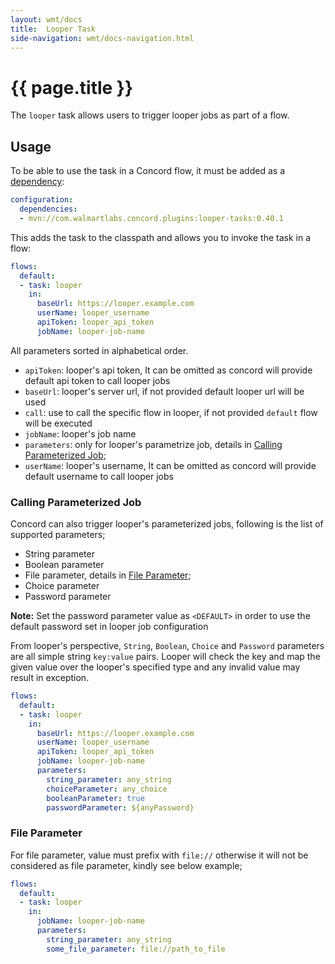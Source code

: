 ```yaml
---
layout: wmt/docs
title:  Looper Task
side-navigation: wmt/docs-navigation.html
---
```


# {{ page.title }}
The `looper` task allows users to trigger looper jobs as part of a flow. 

<a name="usage"/>

## Usage

To be able to use the task in a Concord flow, it must be added as a
[dependency](../getting-started/concord-dsl.html#dependencies):

```yaml
configuration:
  dependencies:
  - mvn://com.walmartlabs.concord.plugins:looper-tasks:0.40.1
```

This adds the task to the classpath and allows you to invoke the task in a flow:

```yaml
flows:
  default:
  - task: looper
    in:
      baseUrl: https://looper.example.com
      userName: looper_username
      apiToken: looper_api_token
      jobName: looper-job-name
```
All parameters sorted in alphabetical order.

- `apiToken`: looper's api token, It can be omitted as concord will provide default api token to call looper jobs
- `baseUrl`: looper's server url, if not provided default looper url will be used
- `call`: use to call the specific flow in looper, if not provided `default` flow will be executed
- `jobName`: looper's job name
- `parameters`: only for looper's parametrize job, details in [Calling Parameterized Job](#calling-parameterized-job);
- `userName`: looper's username, It can be omitted as concord will provide default username to call looper jobs

### Calling Parameterized Job
Concord can also trigger looper's parameterized jobs, following is the list of supported parameters;

- String parameter
- Boolean parameter
- File parameter, details in [File Parameter](#file-parameter);
- Choice parameter
- Password parameter

**Note:** Set the password parameter value as `<DEFAULT>` in order to use the default password set 
in looper job configuration

From looper's perspective, `String`, `Boolean`, `Choice` and `Password` parameters are all simple string `key:value` pairs. Looper
will check the key and map the given value over the looper's specified type and any invalid value may result in exception.

```yaml
flows:
  default:
  - task: looper
    in:
      baseUrl: https://looper.example.com
      userName: looper_username
      apiToken: looper_api_token
      jobName: looper-job-name
      parameters:
        string_parameter: any_string
        choiceParameter: any_choice
        booleanParameter: true
        passwordParameter: ${anyPassword}
```
### File Parameter
For file parameter, value must prefix with `file://` otherwise it will not be considered as file parameter, kindly see below example;

```yaml
flows:
  default:
  - task: looper
    in:
      jobName: looper-job-name
      parameters:
        string_parameter: any_string
        some_file_parameter: file://path_to_file
```
